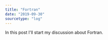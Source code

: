 ```yaml
---
title: "Fortran"
date: "2019-09-30"
sourcetype: "log"
---
```


In this post I'll start my discussion about Fortran.